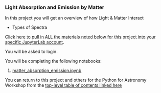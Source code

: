 ### Light Absorption and Emission by Matter

In this project you will get an overview of how Light & Matter Interact
*  Types of Spectra

[Click here to pull in ALL the materials noted below for this project into your specific JupyterLab account](http://cedvm.zapto.org/hub/user-redirect/git-pull?repo=https%3A%2F%2Fgithub.com%2Fdrunarayan%2Fpython4spectroscopy&branch=gh-pages&urlpath=lab%2Ftree%2Fpython4spectroscopy%2F).

You will be asked to login. 

You will be completing the following notebooks:

1. [matter_absorption_emission.ipynb](http://cedvm.zapto.org/hub/user-redirect/git-pull?repo=https%3A%2F%2Fgithub.com%2Fdrunarayan%2Fpython4spectroscopy&branch=gh-pages&urlpath=lab%2Ftree%2Fpython4spectroscopy%2Fspectral_properties%2Fmatter_absorption_emission.ipynb?reset)

You can return to this project and others for the Python for Astronomy Workshop from the [top-level table of contents linked here](https://drunarayan.github.io/python4spectroscopy/)

